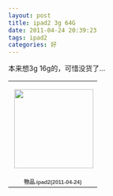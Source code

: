 ```yaml
---
layout: post
title: ipad2 3g 64G
date: 2011-04-24 20:39:23
tags: ipad2
categories: 好
---
```

本来想3g 16g的，可惜没货了...

<table style="width:194px;"><tr><td align="center" style="height:194px;background:url(https://picasaweb.google.com/s/c/transparent_album_background.gif) no-repeat left"><a href="https://picasaweb.google.com/www.yeeh.org/Ipad220110424?feat=embedwebsite"><img src="https://lh4.googleusercontent.com/_1_zh6OQnO64/TbQY-WXT-2E/AAAAAAAABq0/Icwlx0Xi2j4/s160-c/Ipad220110424.jpg" width="160" height="160" style="margin:1px 0 0 4px;"></a></td></tr><tr><td style="text-align:center;font-family:arial,sans-serif;font-size:11px"><a href="https://picasaweb.google.com/www.yeeh.org/Ipad220110424?feat=embedwebsite" style="color:#4D4D4D;font-weight:bold;text-decoration:none;">物品.ipad2(2011-04-24)</a></td></tr></table>